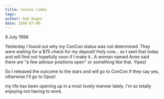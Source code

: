 ```yaml
---
title: ConCon limbo
tags: 
author: Rob Nugen
date: 1998-07-09
---
```


<title>ConCon?</title>

<p class=date>9 July 1998</p>

<p>Yesterday I found out why my ConCon status was not determined.  They were waiting for a $75 check for my deposit!  Holy cow... so I sent that today and will find out hopefully soon if I make it.. A woman named Anne said there are "a few advisor positions open" or something like that.  Yipes!    

<p>So I released the outcome to the stars and will go to ConCon if they say yes, otherwise I'll go to Opus!

<p>my life has been opening up in a most lovely manner lately.  I'm so totally enjoying not having to work.
</p>
